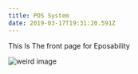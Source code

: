 ```yaml
---
title: POS System
date: 2019-03-17T19:31:20.591Z
---
```

T﻿his Is The front page for Eposability

![weird image](img/image.png "a new image")